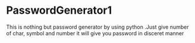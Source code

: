 # PasswordGenerator1
This is nothing but password generator by using python .Just give number of char, symbol and number it will give you password in disceret manner
